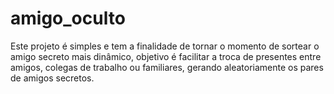 # amigo_oculto

Este projeto é simples e tem a finalidade de tornar o momento de sortear o amigo secreto mais dinâmico, objetivo é facilitar a troca de presentes entre amigos, colegas de trabalho ou familiares, gerando aleatoriamente os pares de amigos secretos.
